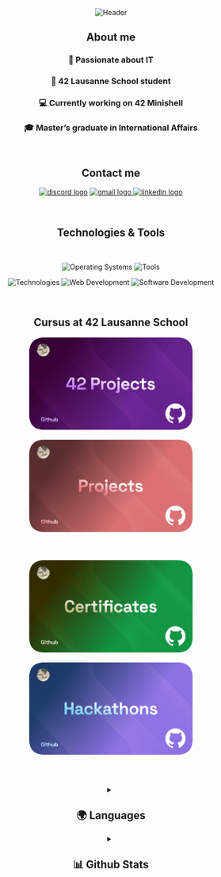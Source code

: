 <div align="center">
  <img src="https://capsule-render.vercel.app/api?type=waving&height=200&text=Hello%2C%20I%27m%20Dianka&fontAlign=center&fontAlignY=40&color=gradient&colors=#9b00ff,#00ff00" alt="Header" />
</div>


<div align="center">
  
## About me    
### 🤖 Passionate about IT<br>
### 🧠 42 Lausanne School student<br>
### 💻 Currently working on 42 Minishell<br>
### 🎓 Master’s graduate in International Affairs<br>

</div>
<br>

<div align="center">

## Contact me
<a href="https://discord.com/users/757941293077757974" target="_blank" rel="noopener noreferrer"><img src="https://img.shields.io/static/v1?message=Discord&logo=discord&label=&color=7289DA&logoColor=white&labelColor=&style=for-the-badge" height="35" alt="discord logo"  /></a>
<a href="mailto:dmatayi@gmail.com" target="_blank" rel="noopener noreferrer">
    <img src="https://img.shields.io/static/v1?message=Gmail&logo=gmail&label=&color=D14836&logoColor=white&labelColor=&style=for-the-badge" height="35" alt="gmail logo">
</a>
<a href="https://www.linkedin.com/in/dianka-matayi-b4b413209" target="_blank" rel="noopener noreferrer">
    <img src="https://img.shields.io/static/v1?message=LinkedIn&logo=linkedin&label=&color=0077B5&logoColor=white&labelColor=&style=for-the-badge" height="35" alt="linkedin logo">
</a>
<br>

<div align="center">
  <br>
  
## Technologies & Tools
  
  <br>
  <p>
    <img src="https://skillicons.dev/icons?i=apple,debian,kali,linux,ubuntu,windows" alt="Operating Systems">
    <img src="https://skillicons.dev/icons?i=vscode,vim,bash" alt="Tools">
  </p>
  <p>
    <img src="https://skillicons.dev/icons?i=git,github" alt="Technologies">
    <img src="https://skillicons.dev/icons?i=html,css" alt="Web Development">
    <img src="https://skillicons.dev/icons?i=c,cpp" alt="Software Development">
  </p>
</div>
<br>

## Cursus at 42 Lausanne School

<div align="center" style="
    display: grid;
    grid-template-columns: repeat(auto-fit, minmax(330px, 1fr));
    gap: 20px;
    justify-items: center;
">
    <!-- 42 Projects -->
    <img src="https://github.com/IsaiahRobinsonGit/images/blob/main/42%20Projects.png" width="330" height="186" style="border-radius: 10px;" />
<!-- Custom Projects -->
    <img src="https://github.com/IsaiahRobinsonGit/images/blob/main/Projects.png" width="330" height="186" style="border-radius: 10px;" />
        <br>
<!-- Certificates -->
    <img src="https://github.com/IsaiahRobinsonGit/images/blob/main/Certificates.png" width="330" height="186" style="border-radius: 10px;" />
<!-- Hackathons -->
    <img src="https://github.com/IsaiahRobinsonGit/images/blob/main/hackathons.png" width="330" height="186" style="border-radius: 10px;" />
</div>

<br/><br/>

<details>
<summary><h2>🌍 Languages</h2></summary>

### 🇬🇧 English  
### 🇫🇷 French  
### 🇨🇩 Lingala  
### 🇨🇳 Mandarin  
### 🇰🇷 Korean  

</details>

<details closed>
<summary><h2>📊 Github Stats</h2></summary>
  <div align="center">
    <!-- Most Used Languages -->
    <img src="https://github-readme-stats.vercel.app/api/top-langs/?username=yokio9&theme=transparent&hide_border=false&include_all_commits=true&count_private=true&layout=compact"/>
  </div>
  <div align="center">
    <!-- Smaller Stats Section -->
    <div style="max-width: 400px; margin: 20px auto; font-size: 12px;">
      <img src="https://github-readme-stats.vercel.app/api?username=yokio9&theme=transparent&hide_border=false&include_all_commits=true&count_private=true"/>
      <img src="https://github-readme-streak-stats.herokuapp.com/?user=yokio9&theme=transparent&hide_border=false"/>
    </div>
  </div>
  <img alt="yokio9 Activity Graph" src="https://github-readme-activity-graph.vercel.app/graph/?username=yokio9&bg_color=RRGGBBAA&title_color=00abf0&color=00abf0&line=00abf0&point=DEDEDE&hide_border=true&custom_title=Contribution⠀Graph" />
</details>
